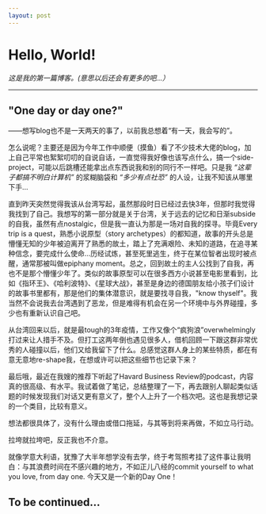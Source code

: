 ```yaml
---
layout: post
---
```

# Hello, World!
*这是我的第一篇博客。(意思以后还会有更多的吧...）*

***

## "One day or day one?" 
——想写blog也不是一天两天的事了，以前我总想着“有一天，我会写的”。


怎么说呢？主要还是因为今年工作中顺便（摸鱼）看了不少技术大佬的blog，加上自己平常也絮絮叨叨的自说自话，一直觉得我好像也该写点什么，搞一个side-project，可能以后跳槽还能拿出点东西说我和别的同行不一样吧。只是我 *“这辈子都搞不明白计算机”* 的浆糊脑袋和 *“多少有点社恐”* 的人设，让我不知该从哪里下手...


直到昨天突然觉得我该从台湾写起，虽然那段时日已经过去快3年，但那时我觉得我找到了自己。我想写的第一部分就是关于台湾，关于远去的记忆和日渐subside的自我，虽然有点nostalgic，但是我一直认为那是一场对自我的探寻。毕竟Every trip is a quest，熟悉小说原型（story archetypes）的都知道，故事的开头总是懵懂无知的少年被迫离开了熟悉的故土，踏上了充满艰险、未知的道路，在追寻某种信念，要完成什么使命...历经试炼，甚至死里逃生，终于在某位智者出现时被点醒，通常那被叫做epiphany moment。总之，回到故土的主人公找到了自我，再也不是那个懵懂少年了。类似的故事原型可以在很多西方小说甚至电影里看到，比如《指环王》、《哈利波特》、《星球大战》，甚至是身边的德国朋友给小孩子们设计的故事书里都有，那是他们的集体潜意识，就是要找寻自我，"know thyself"。我当然不会说我去台湾遇到了恶龙，但是难得有机会在另一个环境中与外界碰撞，多少也有重新认识自己吧。


从台湾回来以后，就是最tough的3年疫情，工作又像个“疯狗浪”overwhelmingly打过来让人措手不及。但打工这两年倒也遇见很多人，借机回顾一下跟这群非常优秀的人碰撞以后，他们又给我留下了什么。总感觉这群人身上的某些特质，都在有意无意地re-shape我，在想或许可以把这些细节也记录下来？


最后哦，最近在我嫂的推荐下听起了Havard Business Review的podcast，内容真的很高级、有水平。我试着做了笔记，总结整理了一下，再去跟别人聊起类似话题的时候发现我们对话又更有意义了，整个人上升了一个档次吧。这也是我想记录的一个类目，比较有意义。


想法都很具体了，没有什么理由或借口拖延，与其等到将来再做，不如立马行动。


拉垮就拉垮吧，反正我也不介意。


就像学意大利语，犹豫了大半年想学没有去学，终于考驾照考挂了这件事让我明白：与其浪费时间在不感兴趣的地方，不如正儿八经的commit yourself to what you love, from day one. 今天又是一个新的Day One！



## To be continued...
